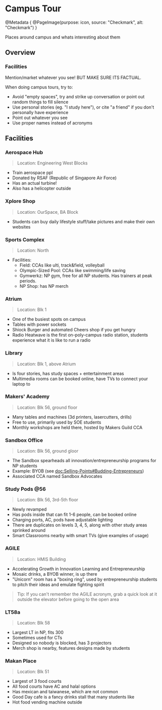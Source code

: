 # Campus Tour

@Metadata {
    @PageImage(purpose: icon, source: "Checkmark", alt: "Checkmark")
}

Places around campus and whats interesting about them

## Overview

### Facilities

Mention/market whatever you see! BUT MAKE SURE ITS FACTUAL.

When doing campus tours, try to:
- Avoid "empty spaces", try and strike up conversation or point out random things to fill silence
- Use personal stories (eg. "I study here"), or cite "a friend" if you don't personally have experience
- Point out whatever you see
- Use proper names instead of acronyms

## Facilities

### Aerospace Hub
> Location: Engineering West Blocks
- Train aerospace ppl
- Donated by RSAF (Republic of Singapore Air Force)
- Has an actual turbine!
- Also has a helicopter outside

### Xplore Shop
> Location: OurSpace, BA Block
- Students can buy daily lifestyle stuff/take pictures and make their own websites

### Sports Complex
> Location: North
- Facilities:
    - Field: CCAs like ulti, track&field, volleyball
    - Olympic-Sized Pool: CCAs like swimming/life saving
    - Gymwerkz: NP gym, free for all NP students. Has trainers at peak periods.
    - NP Shop: has NP merch

### Atrium
> Location: Blk 1
- One of the busiest spots on campus
- Tables with power sockets
- Shiock Burger and automated Cheers shop if you get hungry
- Radio Heatwave is the first on-poly-campus radio station, students experience what it is like to run a radio

### Library
> Location: Blk 1, above Atrium
- Is four stories, has study spaces + entertainment areas
- Multimedia rooms can be booked online, have TVs to connect your laptop to

### Makers' Academy
> Location: Blk 56, ground floor
- Many tables and machines (3d printers, lasercutters, drills)
- Free to use, primarily used by SOE students
- Monthly workshops are held there, hosted by Makers Guild CCA

### Sandbox Office
> Location: Blk 56, ground gloor
- The Sandbox spearheads all innovation/entrepreneurship programs for NP students
- Example: BYOB (see <doc:Selling-Points#Budding-Entrepreneurs>)
- Associated CCA named Sandbox Advocates

### Study Pods @56
> Location: Blk 56, 3rd-5th floor
- Newly revamped
- Has pods inside that can fit 1-6 people, can be booked online
- Charging ports, AC, pods have adjustable lighting
- There are duplicates on levels 3, 4, 5, along with other study areas sprinked around
- Smart Classrooms nearby with smart TVs (give examples of usage)

### AGILE
> Location: HMIS Building
- Accelerating Growth in Innovation Learning and Entrepreneurship
- Mosaic drinks, a BYOB winner, is up there
- "Unicorn" room has a "boxing ring", used by entrepreneurship students to pitch their ideas and emulate fighting spirit
> Tip: If you can't remember the AGILE acronym, grab a quick look at it outside the elevator 
> before going to the open area

### LT58a
> Location: Blk 58
- Largest LT in NP, fits 300
- Sometimes used for CTs
- Designed so nobody is blocked, has 3 projectors
- Merch shop is nearby, features designs made by students

### Makan Place
> Location: Blk 51
- Largest of 3 food courts
- All food courts have AC and halal options
- Has mexican and taiwanese, which are not common
- Good Day cafe is a fancy drinks stall that many students like
- Hot food vending machine outside